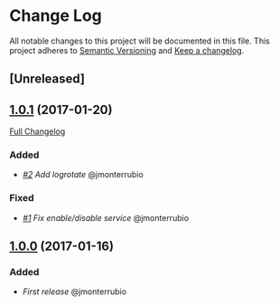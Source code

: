 ﻿# Change Log
All notable changes to this project will be documented in this file.
This project adheres to [Semantic Versioning](http://semver.org/) and [Keep a changelog](https://github.com/olivierlacan/keep-a-changelog).

## [Unreleased]

## [1.0.1](https://github.com/idealista-tech/monit-role/tree/1.0.1) (2017-01-20)
[Full Changelog](https://github.com/idealista-tech/monit-role/compare/1.0.0...1.0.1)
### Added
- *[#2](https://github.com/idealista-tech/monit-role/issues/2) Add logrotate* @jmonterrubio

### Fixed
- *[#1](https://github.com/idealista-tech/monit-role/issues/1) Fix enable/disable service* @jmonterrubio

## [1.0.0](https://github.com/idealista-tech/monit-role/tree/1.0.0) (2017-01-16)
### Added
- *First release* @jmonterrubio
